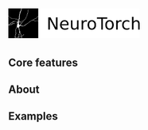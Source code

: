 # <img alt="NeuroTorch" src="/docs/images/NeuroTorch%20Logo.png?raw=true" height="60">

## Core features

## About

## Examples
